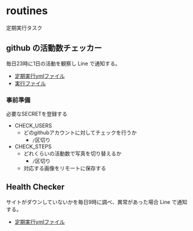 # routines
定期実行タスク

## github の活動数チェッカー
毎日23時に1日の活動を観察し Line で通知する。

- [定期実行ymlファイル](.github/workflows/action-checker.yml)
- [実行ファイル](action_checker/events.py)

### 事前準備
必要なSECRETを登録する

- CHECK_USERS
  - どのgithubアカウントに対してチェックを行うか
    - `/`区切り
- CHECK_STEPS
  - どれくらいの活動数で写真を切り替えるか
    - `/`区切り
  - 対応する画像をリモートに保存する

## Health Checker
サイトがダウンしていないかを毎日9時に調べ、異常があった場合 Line で通知する。

- [定期実行ymlファイル](.github/workflows/my_site-health-checker.yml)
